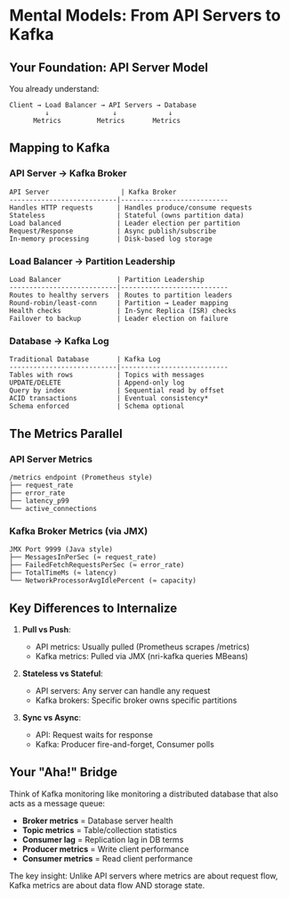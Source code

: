 # Mental Models: From API Servers to Kafka

## Your Foundation: API Server Model

You already understand:
```
Client → Load Balancer → API Servers → Database
         ↓                ↓             ↓
      Metrics         Metrics       Metrics
```

## Mapping to Kafka

### API Server → Kafka Broker
```
API Server                  | Kafka Broker
---------------------------|---------------------------
Handles HTTP requests      | Handles produce/consume requests
Stateless                  | Stateful (owns partition data)
Load balanced              | Leader election per partition
Request/Response           | Async publish/subscribe
In-memory processing       | Disk-based log storage
```

### Load Balancer → Partition Leadership
```
Load Balancer              | Partition Leadership
---------------------------|---------------------------
Routes to healthy servers  | Routes to partition leaders
Round-robin/least-conn     | Partition → Leader mapping
Health checks              | In-Sync Replica (ISR) checks
Failover to backup         | Leader election on failure
```

### Database → Kafka Log
```
Traditional Database       | Kafka Log
---------------------------|---------------------------
Tables with rows           | Topics with messages
UPDATE/DELETE              | Append-only log
Query by index             | Sequential read by offset
ACID transactions          | Eventual consistency*
Schema enforced            | Schema optional
```

## The Metrics Parallel

### API Server Metrics
```
/metrics endpoint (Prometheus style)
├── request_rate
├── error_rate
├── latency_p99
└── active_connections
```

### Kafka Broker Metrics (via JMX)
```
JMX Port 9999 (Java style)
├── MessagesInPerSec (≈ request_rate)
├── FailedFetchRequestsPerSec (≈ error_rate)
├── TotalTimeMs (≈ latency)
└── NetworkProcessorAvgIdlePercent (≈ capacity)
```

## Key Differences to Internalize

1. **Pull vs Push**: 
   - API metrics: Usually pulled (Prometheus scrapes /metrics)
   - Kafka metrics: Pulled via JMX (nri-kafka queries MBeans)

2. **Stateless vs Stateful**:
   - API servers: Any server can handle any request
   - Kafka brokers: Specific broker owns specific partitions

3. **Sync vs Async**:
   - API: Request waits for response
   - Kafka: Producer fire-and-forget, Consumer polls

## Your "Aha!" Bridge

Think of Kafka monitoring like monitoring a distributed database that also acts as a message queue:
- **Broker metrics** = Database server health
- **Topic metrics** = Table/collection statistics  
- **Consumer lag** = Replication lag in DB terms
- **Producer metrics** = Write client performance
- **Consumer metrics** = Read client performance

The key insight: Unlike API servers where metrics are about request flow, Kafka metrics are about data flow AND storage state.
